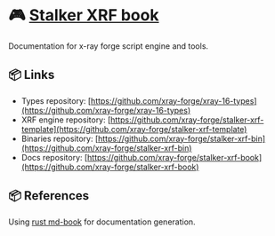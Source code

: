# 🎮 [Stalker XRF book](/)

Documentation for x-ray forge script engine and tools.

## 📦 Links

- Types repository: [https://github.com/xray-forge/xray-16-types](https://github.com/xray-forge/xray-16-types)
- XRF engine repository: [https://github.com/xray-forge/stalker-xrf-template](https://github.com/xray-forge/stalker-xrf-template)
- Binaries repository: [https://github.com/xray-forge/stalker-xrf-bin](https://github.com/xray-forge/stalker-xrf-bin)
- Docs repository: [https://github.com/xray-forge/stalker-xrf-book](https://github.com/xray-forge/stalker-xrf-book)

## 📦 References

Using [rust md-book](https://github.com/rust-lang/mdBook) for documentation generation.

